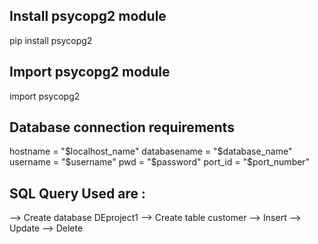 ## Install psycopg2 module

pip install psycopg2

## Import psycopg2 module

import psycopg2

## Database connection requirements

hostname = "$localhost_name"
databasename = "$database_name"
username =  "$username"
pwd = "$password"
port_id = "$port_number"

## SQL Query Used are :

 --> Create database DEproject1
 --> Create table customer
 --> Insert 
 --> Update 
 --> Delete 
